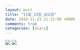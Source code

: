 ```yaml
---
layout: post
title: "11월_23일_금요일"
date: 2018-11-23 21:12:00 +0900
comments: true 
categories: [diary] 
---
```

![](http://blogfiles7.naver.net/MjAxODExMjNfMTkz/MDAxNTQyOTc1MTI1Nzc5.3m1FbtPnqSGdW3mEUiMhCNXt5ySwBI-izP9V0L-Ta_og.dJ2J-GIS7BmnFTYIfUjRs3GLHNJ-MS8eCOS5o0_0BZIg.JPEG.hotleve/NaverBlog_20181123_211205_00.jpg) 
![](http://blogfiles6.naver.net/MjAxODExMjNfMTUw/MDAxNTQyOTc1MTI2NTYz.s7Rop0cAVqa_D82YtfV9dPDICk5DGh8Xz4nOLZRZZAMg.tuw1gtWnzPbA94WcEuObMmZf0AXJuxIt4CzWBI5U47Yg.JPEG.hotleve/NaverBlog_20181123_211206_01.jpg) 
